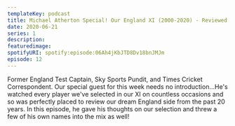 ```yaml
---
templateKey: podcast
title: Michael Atherton Special! Our England XI (2000-2020) - Reviewed
date: 2020-06-21
series: 1
description: 
featuredimage: 
spotifyURI: spotify:episode:06Ah4jKbJTD8Dv18bnJMJm
episode: 12
---
```

Former England Test Captain, Sky Sports Pundit, and Times Cricket Correspondent. Our special guest for this week needs no introduction...He's watched every player we've selected in our XI on countless occasions and so was perfectly placed to review our dream England side from the past 20 years. In this episode, he gave his thoughts on our selection and threw a few of his own names into the mix as well!